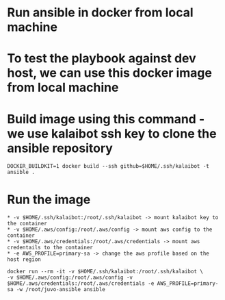 # Run ansible in docker from local machine

# To test the playbook against dev host, we can use this docker image from local machine

# Build image using this command - we use kalaibot ssh key to clone the ansible repository
```
DOCKER_BUILDKIT=1 docker build --ssh github=$HOME/.ssh/kalaibot -t ansible .
```

# Run the image
```
* -v $HOME/.ssh/kalaibot:/root/.ssh/kalaibot -> mount kalaibot key to the container
* -v $HOME/.aws/config:/root/.aws/config -> mount aws config to the container
* -v $HOME/.aws/credentials:/root/.aws/credentials -> mount aws credentails to the container
* -e AWS_PROFILE=primary-sa -> change the aws profile based on the host region

docker run --rm -it -v $HOME/.ssh/kalaibot:/root/.ssh/kalaibot \
-v $HOME/.aws/config:/root/.aws/config -v $HOME/.aws/credentials:/root/.aws/credentials -e AWS_PROFILE=primary-sa -w /root/juvo-ansible ansible
```
